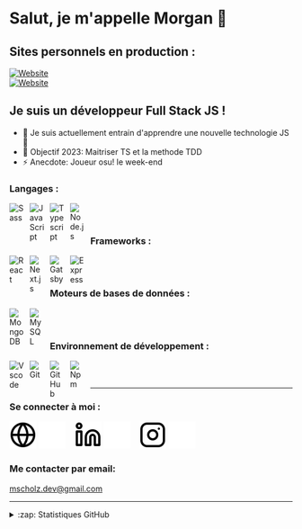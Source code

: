 # Salut, je m'appelle Morgan 👋

## Sites personnels en production :

[![Website](https://img.shields.io/website?label=wobinit.vercel.app&style=for-the-badge&url=https://wobinit.vercel.app)](https://wobinit.vercel.app)
<br/>
[![Website](https://img.shields.io/website?label=exact-form.herokuapp.com&style=for-the-badge&url=https://exact-form.herokuapp.com)](https://exact-form.herokuapp.com)

## Je suis un développeur Full Stack JS !

- 🌱 Je suis actuellement entrain d'apprendre une nouvelle technologie JS 🤣
- 🥅 Objectif 2023: Maitriser TS et la methode TDD
- ⚡ Anecdote: Joueur osu! le week-end

### Langages :

<img align="left" alt="Sass" width="26px" src="https://cdn.jsdelivr.net/gh/devicons/devicon/icons/sass/sass-original.svg" style="padding-right:10px;" />
<img align="left" alt="JavaScript" width="26px" src="https://cdn.jsdelivr.net/gh/devicons/devicon/icons/javascript/javascript-original.svg" style="padding-right:10px;" />
<img align="left" alt="Typescript" width="26px" src="https://cdn.jsdelivr.net/gh/devicons/devicon/icons/typescript/typescript-original.svg" style="padding-right:10px;" />
<img align="left" alt="Node.js" width="26px" src="https://cdn.jsdelivr.net/gh/devicons/devicon/icons/nodejs/nodejs-original.svg" style="padding-right:10px;" />

<br/>
<br/>

### Frameworks :

<img align="left" alt="React" width="26px" src="https://cdn.jsdelivr.net/gh/devicons/devicon/icons/react/react-original.svg" style="padding-right:10px;" />
<img align="left" alt="Next.js" width="26px" src="https://cdn.jsdelivr.net/gh/devicons/devicon/icons/nextjs/nextjs-original.svg" style="padding-right:10px;" />
<img align="left" alt="Gatsby" width="26px" src="https://cdn.jsdelivr.net/gh/devicons/devicon/icons/gatsby/gatsby-original.svg" style="padding-right:10px;" />
<img align="left" alt="Express" width="26px" src="https://cdn.jsdelivr.net/gh/devicons/devicon/icons/express/express-original.svg" style="padding-right:10px;" />

<br />
<br />

### Moteurs de bases de données :

<img align="left" alt="MongoDB" width="26px" src="https://cdn.jsdelivr.net/gh/devicons/devicon/icons/mongodb/mongodb-original.svg" style="padding-right:10px;" />
<img align="left" alt="MySQL" width="26px" src="https://cdn.jsdelivr.net/gh/devicons/devicon/icons/mysql/mysql-original.svg" style="padding-right:10px;" />

<br/>
<br/>

### Environnement de développement :

<img align="left" alt="Vscode" width="26px" src="https://cdn.jsdelivr.net/gh/devicons/devicon/icons/vscode/vscode-original.svg" style="padding-right:10px;" />
<img align="left" alt="Git" width="26px" src="https://cdn.jsdelivr.net/gh/devicons/devicon/icons/git/git-original.svg" style="padding-right:10px;" />
<img align="left" alt="GitHub" width="26px" src="https://cdn.jsdelivr.net/gh/devicons/devicon/icons/github/github-original.svg" style="padding-right:10px;" />
<img align="left" alt="Npm" width="26px" src="https://cdn.jsdelivr.net/gh/devicons/devicon/icons/npm/npm-original-wordmark.svg" style="padding-right:10px;" />

<br/>
<br/>

---

### Se connecter à moi :

[![website](./img/globe-light.svg)](https://wobinit.vercel.app#gh-light-mode-only)
[![website](./img/globe-dark.svg)](https://wobinit.vercel.app#gh-dark-mode-only)
&nbsp;&nbsp;
[![website](./img/linkedin-light.svg)](https://linkedin.com/in/morgan-scholz-272b41243#gh-light-mode-only)
[![website](./img/linkedin-dark.svg)](https://linkedin.com/in/morgan-scholz-272b41243#gh-dark-mode-only)
&nbsp;&nbsp;
[![website](./img/instagram-light.svg)](https://instagram.com/mscholz.dev#gh-light-mode-only)
[![website](./img/instagram-dark.svg)](https://instagram.com/mscholz.dev#gh-dark-mode-only)

### Me contacter par email:

[mscholz.dev@gmail.com](mailto:mscholz.dev@gmail.com?subject=[GitHub]%20Source%20Han%20Sans)

---

<details>
  <summary>:zap: Statistiques GitHub</summary>
  
  <br/>

  <img align="left" alt="Tous les commits" src="https://github-readme-stats.vercel.app/api?username=mscholz-dev&show_icons=true&hide_border=true&theme=github_dark&count_private=true&custom_title=Tous%20les%20commits&hide=prs,issues&card_width=460px" />

&nbsp;&nbsp;

  <img align="left" alt="Langages les plus utilisés (repo public)" src="https://github-readme-stats.vercel.app/api/top-langs?username=mscholz-dev&show_icons=true&hide_border=true&theme=github_dark&count_private=true&custom_title=Langages%20les%20plus%20utilisés%20(repo%20public)&hide=pug,shell,html,css,ejs,procfile&card_width=460px"/>

</details>
